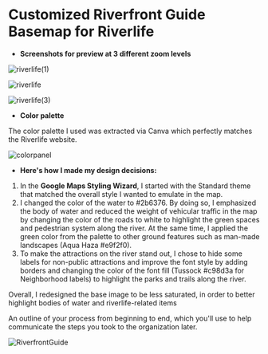 # Customized Riverfront Guide Basemap for Riverlife

- **Screenshots for preview at 3 different zoom levels**

![riverlife(1)](https://user-images.githubusercontent.com/127965922/227678457-e7a67792-8ce2-4dc4-81dc-876a35367c22.jpg)

![riverlife](https://user-images.githubusercontent.com/127965922/227637214-bb181e1f-f6f1-47fb-8869-38a9bd9c78e2.jpg)

![riverlife(3)](https://user-images.githubusercontent.com/127965922/227678463-75c0e127-8ae4-4f55-9d02-65c63e95cae3.jpg)

- **Color palette**

The color palette I used was extracted via Canva which perfectly matches the Riverlife website.

![colorpanel](https://user-images.githubusercontent.com/127965922/227637290-507a45df-80bb-4b79-b0de-bd3f883ce4bd.jpg)

- **Here's how I made my design decisions:**

1. In the **Google Maps Styling Wizard**, I started with the Standard theme that matched the overall style I wanted to emulate in the map.
2. I changed the color of the water to #2b6376. By doing so, I emphasized the body of water and reduced the weight of vehicular traffic in the map by changing the color of the roads to white to highlight the green spaces and pedestrian system along the river. At the same time, I applied the green color from the palette to other ground features such as man-made landscapes (Aqua Haza #e9f2f0).
3. To make the attractions on the river stand out, I chose to hide some labels for non-public attractions and improve the font style by adding borders and changing the color of the font fill (Tussock #c98d3a for Neighborhood labels) to highlight the parks and trails along the river.

Overall, I redesigned the base image to be less saturated, in order to better highlight bodies of water and riverlife-related items

An outline of your process from beginning to end, which you'll use to help communicate the steps you took to the organization later.

![RiverfrontGuide](https://user-images.githubusercontent.com/127965922/227637968-b9cdac67-f8ac-4ef9-b40b-3330cc783bee.jpg)

